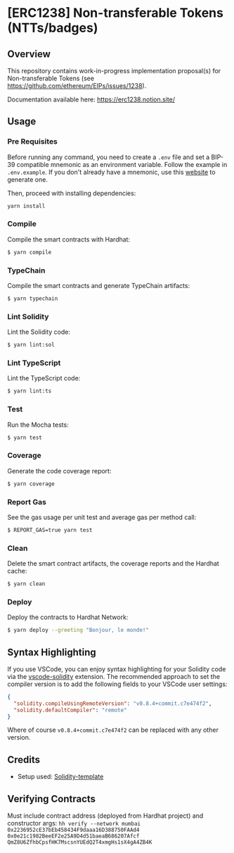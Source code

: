 # [ERC1238] Non-transferable Tokens (NTTs/badges)

## Overview

This repository contains work-in-progress implementation proposal(s) for Non-transferable Tokens (see https://github.com/ethereum/EIPs/issues/1238).

Documentation available here: https://erc1238.notion.site/

## Usage

### Pre Requisites

Before running any command, you need to create a `.env` file and set a BIP-39 compatible mnemonic as an environment
variable. Follow the example in `.env.example`. If you don't already have a mnemonic, use this [website](https://iancoleman.io/bip39/) to generate one.

Then, proceed with installing dependencies:

```sh
yarn install
```

### Compile

Compile the smart contracts with Hardhat:

```sh
$ yarn compile
```

### TypeChain

Compile the smart contracts and generate TypeChain artifacts:

```sh
$ yarn typechain
```

### Lint Solidity

Lint the Solidity code:

```sh
$ yarn lint:sol
```

### Lint TypeScript

Lint the TypeScript code:

```sh
$ yarn lint:ts
```

### Test

Run the Mocha tests:

```sh
$ yarn test
```

### Coverage

Generate the code coverage report:

```sh
$ yarn coverage
```

### Report Gas

See the gas usage per unit test and average gas per method call:

```sh
$ REPORT_GAS=true yarn test
```

### Clean

Delete the smart contract artifacts, the coverage reports and the Hardhat cache:

```sh
$ yarn clean
```

### Deploy

Deploy the contracts to Hardhat Network:

```sh
$ yarn deploy --greeting "Bonjour, le monde!"
```

## Syntax Highlighting

If you use VSCode, you can enjoy syntax highlighting for your Solidity code via the
[vscode-solidity](https://github.com/juanfranblanco/vscode-solidity) extension. The recommended approach to set the
compiler version is to add the following fields to your VSCode user settings:

```json
{
  "solidity.compileUsingRemoteVersion": "v0.8.4+commit.c7e474f2",
  "solidity.defaultCompiler": "remote"
}
```

Where of course `v0.8.4+commit.c7e474f2` can be replaced with any other version.

## Credits

- Setup used: [Solidity-template](https://github.com/paulrberg/solidity-template)

## Verifying Contracts

Must include contract address (deployed from Hardhat project) and constructor args: `hh verify --network mumbai 0x2236952cE37bEb458434F9daaa16D388750FAAd4 0x0e21c1982BeeEF2e25A9D4d51baeaB686207Afcf QmZ8U6ZfhbCpsfHK7MscsnYUEdQ2T4xmgHs1sX4gA4ZB4K`
